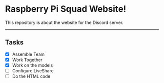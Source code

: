 # Raspberry Pi Squad Website!
This repository is about the website for the Discord server.
***
## Tasks
- [x] Assemble Team
- [x] Work Together
- [X] Work on the models 
- [ ] Configure LiveShare
- [ ] Do the HTML code